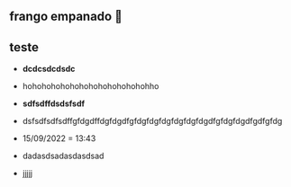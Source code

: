 ## frango empanado :chicken:

## teste

- **dcdcsdcdsdc**

- hohohohohohohohohohohohohohho

- **sdfsdffdsdsfsdf**

- dsfsdfsdfsdffgfdgdffdgfdgdfgfdgfdgfdgfdgfdgfdgdfgfdgfdgdfgdfgfdg
- 15/09/2022 = 13:43
- dadasdsadasdasdsad
- jjjjj
